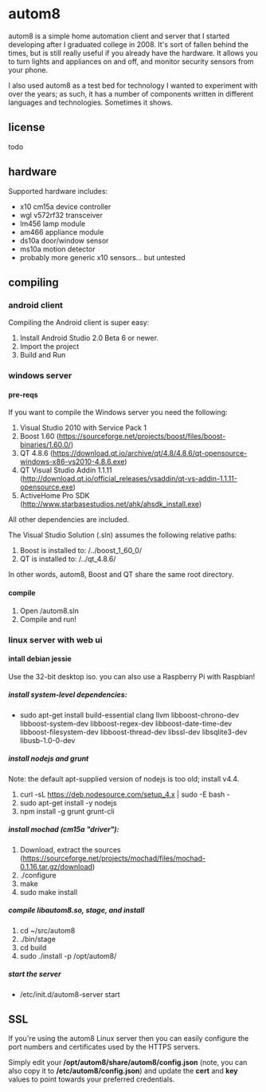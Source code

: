 # autom8 #

autom8 is a simple home automation client and server that I started developing after I graduated college in 2008. It's sort of fallen behind the times, but is still really useful if you already have the hardware. It allows you to turn lights and appliances on and off, and monitor security sensors from your phone.

I also used autom8 as a test bed for technology I wanted to experiment with over the years; as such, it has a number of components written in different languages and technologies. Sometimes it shows.

## license ##

todo

## hardware ##

Supported hardware includes:

* x10 cm15a device controller
* wgl v572rf32 transceiver
* lm456 lamp module
* am466 appliance module
* ds10a door/window sensor
* ms10a motion detector
* probably more generic x10 sensors... but untested

## compiling ##

### android client ###

Compiling the Android client is super easy:

1. Install Android Studio 2.0 Beta 6 or newer.
1. Import the project
1. Build and Run

### windows server ###

#### pre-reqs ####
If you want to compile the Windows server you need the following:

1. Visual Studio 2010 with Service Pack 1
2. Boost 1.60 (https://sourceforge.net/projects/boost/files/boost-binaries/1.60.0/)
3. QT 4.8.6 (https://download.qt.io/archive/qt/4.8/4.8.6/qt-opensource-windows-x86-vs2010-4.8.6.exe)
4. QT Visual Studio Addin 1.1.11 (http://download.qt.io/official_releases/vsaddin/qt-vs-addin-1.1.11-opensource.exe)
5. ActiveHome Pro SDK (http://www.starbasestudios.net/ahk/ahsdk_install.exe)

All other dependencies are included.

The Visual Studio Solution (.sln) assumes the following relative paths:

1. Boost is installed to: <autom8-src>/../boost_1_60_0/
2. QT is installed to: <autom8-src>/../qt_4.8.6/

In other words, autom8, Boost and QT share the same root directory.

#### compile ####

1. Open <autom8-src>/autom8.sln
2. Compile and run!

### linux server with web ui ###

#### intall debian jessie ####

Use the 32-bit desktop iso. you can also use a Raspberry Pi with Raspbian!

##### install system-level dependencies: ####

* sudo apt-get install build-essential clang llvm libboost-chrono-dev libboost-system-dev libboost-regex-dev libboost-date-time-dev libboost-filesystem-dev libboost-thread-dev libssl-dev libsqlite3-dev libusb-1.0-0-dev

##### install nodejs and grunt #####

Note: the default apt-supplied version of nodejs is too old; install v4.4.

1. curl -sL https://deb.nodesource.com/setup_4.x | sudo -E bash -
2. sudo apt-get install -y nodejs
3. npm install -g grunt grunt-cli

##### install mochad (cm15a "driver"): #####

1. Download, extract the sources (https://sourceforge.net/projects/mochad/files/mochad-0.1.16.tar.gz/download)
2. ./configure
3. make
4. sudo make install

##### compile libautom8.so, stage, and install #####

1. cd ~/src/autom8
2. ./bin/stage
3. cd build
4. sudo ./install -p /opt/autom8/

##### start the server #####

* /etc/init.d/autom8-server start

## SSL ##

If you're using the autom8 Linux server then you can easily configure the port numbers and certificates used by the HTTPS servers.

Simply edit your **/opt/autom8/share/autom8/config.json** (note, you can also copy it to **/etc/autom8/config.json**) and update the **cert** and **key** values to point towards your preferred credentials.